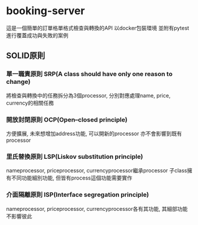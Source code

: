 # booking-server
這是一個簡單的訂單格單格式檢查與轉換的API
以docker包裝環境
並附有pytest進行覆蓋成功與失敗的案例

## SOLID原則
### 單一職責原則 SRP(A class should have only one reason to change)
將檢查與轉換中的任務拆分為3個processor, 分別對應處理name, price, currency的相關任務

### 開放封閉原則 OCP(Open–closed principle)
方便擴展, 未來想增加address功能, 可以開新的processor
亦不會影響到既有processor

### 里氏替換原則 LSP(Liskov substitution principle)
nameprocessor, priceprocessor, currencyprocessor繼承processor
子class擁有不同功能細別功能, 但皆有process這個功能需要實作

### 介面隔離原則 ISP(Interface segregation principle)
nameprocessor, priceprocessor, currencyprocessor各有其功能, 其細部功能不影響彼此

